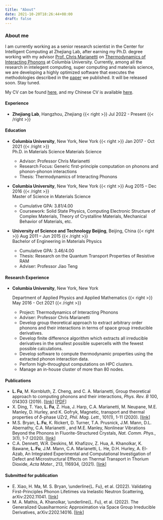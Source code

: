 ```yaml
---
title: "About"
date: 2021-10-20T18:26:44+08:00
draft: false
---
```



### About me

I am currently working as a senior research scientist in the Center for Intelligent Computing at Zhejiang Lab,
after earning my Ph.D. degree working with my advisor [Prof. Chris Marianetti](http://www.chrismarianetti.org)
on [Thermodynamics of Interacting Phonons](https://doi.org/10.7916/d8-wkbr-m336)
at Columbia University.
Currently, among all the research in intelegent computing, super computing and materials science,
we are developing a highly optimized software that executes the methodologies described in the [paper](https://link.aps.org/doi/10.1103/PhysRevB.100.014303)
we published. It will be released soon. Stay tuned.

My CV can be found [here](https://www.lyuwenfu.me/lyuwen-cv/LFu_CV.pdf),
and my Chinese CV is available [here](https://www.lyuwenfu.me/lyuwen-cv/LFu_CV_cn.pdf).


#### Experience

- **Zhejiang Lab**, Hangzhou, Zhejiang {{< right >}} Jul 2022 - Present {{< /right >}}


#### Education

- **Columbia University**, New York, New York {{< right >}} Jan 2017 - Oct 2021 {{< /right >}}\
  Ph.D. in Materials Science Materials Science
  - Advisor: Professor Chris Marianetti
  - Research Focus: Generic first-principle computation on phonons and phonon-phonon interactions
  - Thesis: Thermodynamics of Interacting Phonons

- **Columbia University**, New York, New York  {{< right >}} Aug 2015 – Dec 2016 {{< /right >}} \
  Master of Science in Materials Science
  - Cumulative GPA: 3.81/4.00
  - Coursework: Solid State Physics, Computing Electronic Structure of Complex Materials, Theory of Crystalline Materials, Mechanical Behavior of Materials, etc.

- **University of Science and Technology Beijing**, Beijing, China {{< right >}} Aug 2011 – Jun 2015 {{< /right >}} \
  Bachelor of Engineering in Materials Physics
  - Cumulative GPA: 3.46/4.00
  - Thesis: Research on the Quantum Transport Properties of Resistive RAM
  - Adviser: Professor Jiao Teng


#### Research Experience

- **Columbia University**, New York, New York
  
  Department of Applied Physics and Applied Mathematics {{< right >}} May 2016 - Oct 2021 {{< /right >}}
    * Project: Thermodynamics of Interacting Phonons
    * Adviser: Professor Chris Marianetti
    * Develop group theoretical approach to extract arbitrary order phonons and their interactions in terms of space group irreducible derivatives.
    * Develop finite difference algorithm which extracts all irreducible derivatives in the smallest possible supercells with the fewest possible calculations.
    * Develop software to compute thermodynamic properties using the extracted phonon interaction data.
    * Perform high-throughput computations on HPC clusters.
    * Manage an in-house cluster of more than 80 nodes.


#### Publications
- **L. Fu**, M. Kornbluth, Z. Cheng, and C. A. Marianetti, Group theoretical approach to computing phonons and their interactions, _Phys. Rev. B_ 100, 014303 (2019). [[link](https://link.aps.org/doi/10.1103/PhysRevB.100.014303)] [[PDF](/files/PhysRevB.100.014303.pdf)]
- X. Ding, T. Yao, **L. Fu**, Z. Hua, J. Harp, C.A. Marianetti, M. Neupane, M.E. Manley, D. Hurley, and K. Gofryk, Magnetic, transport and thermal properties of 𝛿-phase UZr2, _Phil. Mag. Lett._, 101(1), 1-11 (2020). [[link](https://doi.org/10.1080/09500839.2020.1833375)]
- M.S. Bryan, **L. Fu**, K. Rickert, D. Turner, T.A. Prusnick, J.M. Mann, D.L. Abernathy, C.A. Marianetti , and M.E. Manley, Nonlinear Vibrations Beyond the Phonons in Fluorite-Structured Crystals, _Nat. Comm. Phys._, 3(1), 1-7 (2020). [[link](https://doi.org/10.1038/s42005-020-00483-2)]
- C.A. Dennett, W.R. Deskins, M. Khafizov, Z. Hua, A. Khanolkar, K. Bawane, **L. Fu**, J.M. Mann, C.A. Marianetti, L. He, D.H. Hurley, A. El-Azab, An Integrated Experimental and Computational Investigation of Defect and Microstructural Effects on Thermal Transport in Thorium Dioxide, _Acta Mater._, 213, 116934, (2021). [[link](https://doi.org/10.1016/j.actamat.2021.116934)]


#### Submitted for publication
- E. Xiao, H. Ma, M. S. Bryan, \underline{L. Fu}, et al. (2022).  Validating First-Principles Phonon Lifetimes via Inelastic Neutron Scattering, arXiv:2202.11041.  [[link](https://arxiv.org/abs/2202.11041)]
- M. A. Mathis, A. Khanolkar, \underline{L. Fu}, et al. (2022).  The Generalized Quasiharmonic Approximation via Space Group Irreducible Derivatives, arXiv:2202.14016.  [[link](https://arxiv.org/abs/2202.14016)]

